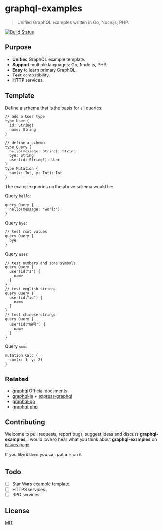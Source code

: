# graphql-examples

> Unified GraphQL examples written in Go, Node.js, PHP.

[![Build Status](https://travis-ci.org/WindomZ/graphql-examples.svg?branch=master)](https://travis-ci.org/WindomZ/graphql-examples)

## Purpose

- **Unified** GraphQL example template.
- **Support** multiple languages: Go, Node.js, PHP.
- **Easy** to learn primary GraphQL.
- **Test** compatibility.
- **HTTP** services.

## Template

Define a schema that is the basis for all queries: 
```
// add a User type
type User {
  id: String!
  name: String
}

// define a schema
type Query {
  hello(message: String): String
  bye: String
  user(id: String!): User
}
type Mutation {
  sum(x: Int, y: Int): Int
}
```

The example queries on the above schema would be:

Query `hello`: 
```
query Query {
  hello(message: "world")
}
```

Query `bye`: 
```
// test root values
query Query {
  bye
}
```

Query `user`: 
```
// test numbers and some symbols
query Query {
  user(id:"1") {
    name
  }
}
// test english strings
query Query {
  user(id:"id") {
    name
  }
}
// test chinese strings
query Query {
  user(id:"编号") {
    name
  }
}
```

Query `sum`: 
```
mutation Calc {
  sum(x: 1, y: 2)
}
```

## Related

- [graphql](https://github.com/facebook/graphql) Official documents
- [graphql-js](https://github.com/graphql/graphql-js) + [express-graphql](https://github.com/graphql/express-graphql)
- [graphql-go](https://github.com/graphql-go/graphql)
- [graphql-php](https://github.com/webonyx/graphql-php)

## Contributing

Welcome to pull requests, report bugs, suggest ideas and discuss **graphql-examples**, 
i would love to hear what you think about **graphql-examples** on [issues page](https://github.com/WindomZ/graphql-examples/issues).

If you like it then you can put a :star: on it.

## Todo

- [ ] Star Wars example template.
- [ ] HTTPS services.
- [ ] RPC services.

## License

[MIT](https://github.com/WindomZ/graphql-examples/blob/master/LICENSE)
